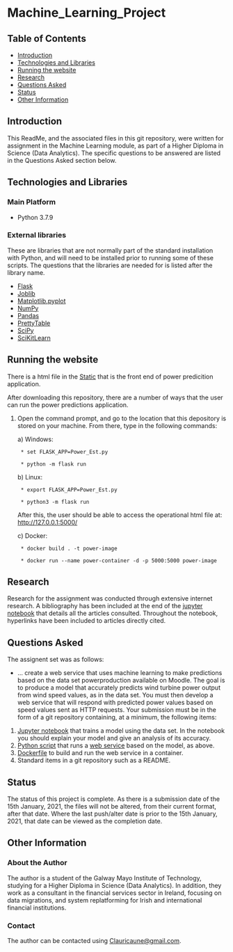 # Machine_Learning_Project

## Table of Contents
  * [Introduction](#Introduction)
  * [Technologies and Libraries](#Technologies-and-Libraries)
  * [Running the website](#Running-the-website)
  * [Research](#Research)
  * [Questions Asked](#Questions-Asked)
  * [Status](#Status)
  * [Other Information](#Other-Information)
  
  ## Introduction
This ReadMe, and the associated files in this git repository, were written for assignment in the Machine Learning module, as part of a Higher Diploma in Science (Data Analytics). The specific questions to be answered are listed in the Questions Asked section below.

## Technologies and Libraries
### Main Platform
* Python 3.7.9

### External libraries
These are libraries that are not normally part of the standard installation with Python, and will need to be installed prior to running some of these scripts. The questions that the libraries are needed for is listed after the library name.

* [Flask](https://flask.palletsprojects.com/en/1.1.x/)
* [Joblib](https://joblib.readthedocs.io/en)
* [Matplotlib.pyplot](https://matplotlib.org/)
* [NumPy](https://numpy.org/)
* [Pandas](https://pandas.pydata.org/)
* [PrettyTable](https://pypi.org/project/prettytable/)
* [SciPy](https://www.scipy.org/)
* [SciKitLearn](https://scikit-learn.org/stable/)

## Running the website
There is a html file in the <a href="/static">Static</a> that is the front end of power predicition application.

After downloading this repository, there are a number of ways that the user can run the power predictions application.

1) Open the command prompt, and go to the location that this depository is stored on your machine. From there, type in the following commands:

    a) Windows:

        * set FLASK_APP=Power_Est.py

        * python -m flask run

    b) Linux:

        * export FLASK_APP=Power_Est.py

        * python3 -m flask run

    After this, the user should be able to access the operational html file at: http://127.0.0.1:5000/

    c) Docker:

        * docker build . -t power-image

        * docker run --name power-container -d -p 5000:5000 power-image

## Research
Research for the assignment was conducted through extensive internet research. A bibliography has been included at the end of the <a href="Regression models review notebook.ipynb">jupyter notebook</a> that details all the articles consulted. Throughout the notebook, hyperlinks have been included to articles directly cited.

## Questions Asked
The assignent set was as follows:
* ... create a web service that uses machine learning to make predictions based on the data set powerproduction available on Moodle. The goal is to produce a model that accurately predicts wind turbine power output from wind speed values, as in the data set. You must then develop a web service that will respond with predicted power values based on speed values sent as HTTP requests. Your submission must be in the form of a git repository containing, at a minimum, the following items:
1. <a href="Regression models review notebook.ipynb">Jupyter notebook</a> that trains a model using the data set. In the notebook you should explain your model and give an analysis of its accuracy.
2. <a href="Power_Est.py">Python script</a> that runs a <a href="/static/Front_Page.html">web service</a> based on the model, as above.
3. <a href="Dockerfile">Dockerfile</a> to build and run the web service in a container.
4. Standard items in a git repository such as a README.

## Status
The status of this project is complete. As there is a submission date of the 15th January, 2021, the files will not be altered, from their current format, after that date. Where the last push/alter date is prior to the 15th January, 2021, that date can be viewed as the completion date.
 
## Other Information
### About the Author
The author is a student of the Galway Mayo Institute of Technology, studying for a Higher Diploma in Science (Data Analytics). In addition, they work as a consultant in the financial services sector in Ireland, focusing on data migrations, and system replatforming for Irish and international financial institutions.

### Contact
The author can be contacted using Clauricaune@gmail.com.